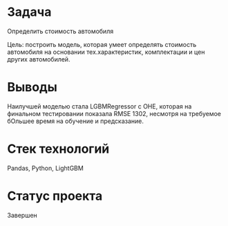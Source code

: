 # Задача
Определить стоимость автомобиля

Цель: построить модель, которая умеет определять стоимость автомобиля на основании тех.характеристик, комплектации и цен других автомобилей.

# Выводы
Наилучшей моделью стала LGBMRegressor с OHE, которая на финальном тестировании показала RMSE 1302, несмотря на требуемое бОльшее время на обучение и предсказание.

# Стек технологий
Pandas, Python, LightGBM

# Статус проекта
Завершен
